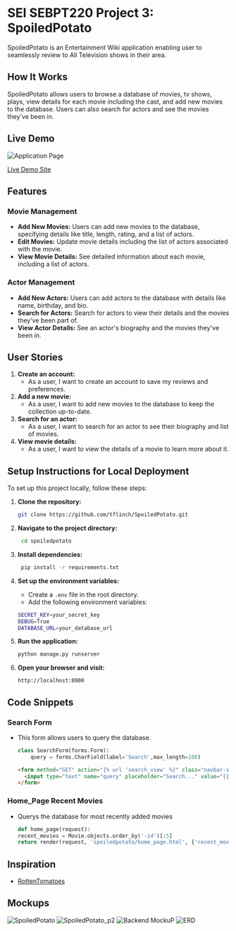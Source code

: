 # SEI SEBPT220 Project 3: SpoiledPotato

SpoiledPotato is an Entertainment Wiki application enabling user to seamlessly review to All Television shows in their area.

## How It Works

SpoiledPotato allows users to browse a database of movies, tv shows, plays, view details for each movie including the cast, and add new movies to the database. Users can also search for actors and see the movies they've been in.

## Live Demo

![Application Page](/assets/img/image.png)

[Live Demo Site]()

## Features

### Movie Management

- **Add New Movies:** Users can add new movies to the database, specifying details like title, length, rating, and a list of actors.
- **Edit Movies:** Update movie details including the list of actors associated with the movie.
- **View Movie Details:** See detailed information about each movie, including a list of actors.

### Actor Management

- **Add New Actors:** Users can add actors to the database with details like name, birthday, and bio.
- **Search for Actors:** Search for actors to view their details and the movies they’ve been part of.
- **View Actor Details:** See an actor's biography and the movies they've been in.

## User Stories

1. **Create an account:**
   - As a user, I want to create an account to save my reviews and preferences.
2. **Add a new movie:**
   - As a user, I want to add new movies to the database to keep the collection up-to-date.
3. **Search for an actor:**
   - As a user, I want to search for an actor to see their biography and list of movies.
4. **View movie details:**
   - As a user, I want to view the details of a movie to learn more about it.

## Setup Instructions for Local Deployment

To set up this project locally, follow these steps:

1. **Clone the repository:**

   ```bash
   git clone https://github.com/tflinch/SpoiledPotato.git
   ```

2. **Navigate to the project directory:**

   ```bash
    cd spoiledpotato
   ```

3. **Install dependencies:**

   ``` bash
    pip install -r requirements.txt
   ```

4. **Set up the environment variables:**

   - Create a `.env` file in the root directory.
   - Add the following environment variables:
   
    ``` bash
    SECRET_KEY=your_secret_key
    DEBUG=True
    DATABASE_URL=your_database_url
    ```

5. **Run the application:**

   ``` bash
   python manage.py runserver
   ```

6. **Open your browser and visit:**
   ```
   http://localhost:8000
   ```

## Code Snippets

### Search Form
- This form allows users to query the database.
    ```python
    class SearchForm(forms.Form):
        query = forms.CharField(label='Search',max_length=100)
    ```
    ```html
    <form method="GET" action="{% url 'search_view' %}" class="navbar-search">
      <input type="text" name="query" placeholder="Search..." value="{{ request.GET.query }}" class="search-input">
    </form>
    ```

### Home_Page Recent Movies
- Querys the database for most recently added movies
    ```python
    def home_page(request):
    recent_movies = Movie.objects.order_by('-id')[:5]
    return render(request, 'spoiledpotato/home_page.html', {'recent_movies': recent_movies})
    ```


## Inspiration

- [RottenTomatoes](https://www.rottentomatoes.com/)

## Mockups

![SpoiledPotato](assets/img/FrontendMockup.png)
![SpoiledPotato_p2](assets/img/FrontendMockup_p2.png)
![Backend MockuP](assets/img/BackendMockup.png)
![ERD](assets/img/ERD.png)

